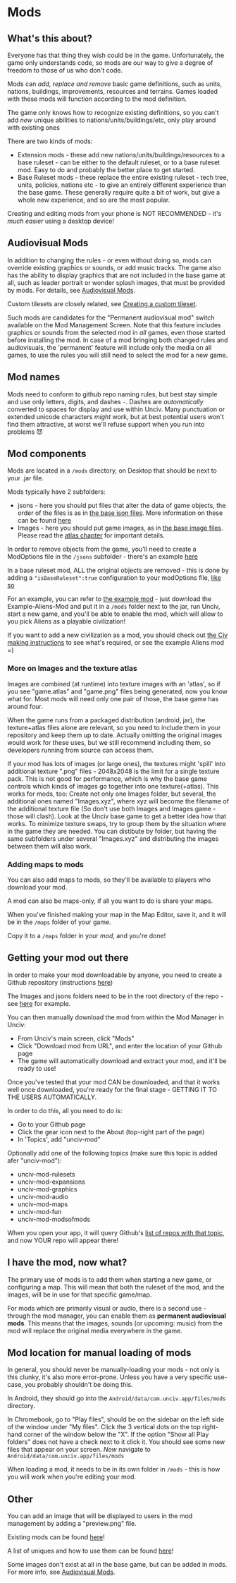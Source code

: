 # Mods

## What's this about?

Everyone has that thing they wish could be in the game.
Unfortunately, the game only understands code, so mods are our way to give a degree of freedom to those of us who don't code.

Mods can *add, replace and remove* basic game definitions, such as units, nations, buildings, improvements, resources and terrains.
Games loaded with these mods will function according to the mod definition.

The game only knows how to recognize existing definitions, so you can't add *new* unique abilities to nations/units/buildings/etc, only play around with existing ones

There are two kinds of mods:

-   Extension mods - these add new nations/units/buildings/resources to a base ruleset - can be either to the default ruleset, or to a base ruleset mod. Easy to do and probably the better place to get started.
-   Base Ruleset mods - these replace the entire existing ruleset - tech tree, units, policies, nations etc - to give an entirely different experience than the base game. These generally require quite a bit of work, but give a whole new experience, and so are the most popular.

Creating and editing mods from your phone is NOT RECOMMENDED - it's *much easier* using a desktop device!

## Audiovisual Mods

In addition to changing the rules - or even without doing so, mods can override existing graphics or sounds, or add music tracks. The game also has the ability to display graphics that are not included in the base game at all, such as leader portrait or wonder splash images, that must be provided by mods. For details, see [Audiovisual Mods](Images-and-Audio.md).

Custom tilesets are closely related, see [Creating a custom tileset](Creating-a-custom-tileset.md).

Such mods are candidates for the "Permanent audiovisual mod" switch available on the Mod Management Screen. Note that this feature includes graphics or sounds from the selected mod in _all_ games, even those started before installing the mod. In case of a mod bringing both changed rules and audiovisuals, the 'permanent' feature will include only the media on all games, to use the rules you will still need to select the mod for a new game.

## Mod names

Mods need to conform to github repo naming rules, but best stay simple and use only letters, digits, and dashes `-`. Dashes are _automatically_ converted to spaces for display and use within Unciv. Many punctuation or extended unicode characters _might_ work, but at best potential users won't find them attractive, at worst we'll refuse support when you run into problems :smiling_imp:

## Mod components

Mods are located in a `/mods` directory, on Desktop that should be next to your .jar file.

Mods typically have 2 subfolders:

-   jsons - here you should put files that alter the data of game objects, the order of the files is as in [the base json files](https://github.com/yairm210/Unciv/tree/master/android/assets/jsons). More information on these can be found [here](JSON-files-for-mods.md)
-   Images - here you should put game images, as in [the base image files](/Images). Please read the [atlas chapter](#more-on-images-and-the-texture-atlas) for important details.

In order to remove objects from the game, you'll need to create a ModOptions file in the `/jsons` subfolder - there's an example [here](https://github.com/yairm210/Unciv-mod-example/blob/master/Removing%20Things/jsons/ModOptions.json)

In a base ruleset mod, ALL the original objects are removed - this is done by adding a `"isBaseRuleset":true` configuration to your modOptions file, [like so](https://github.com/k4zoo/Civilization-6-Mod/blob/master/jsons/ModOptions.json)

For an example, you can refer to [the example mod](https://github.com/yairm210/Unciv-mod-example) - just download the Example-Aliens-Mod and put it in a `/mods` folder next to the jar, run Unciv, start a new game, and you'll be able to enable the mod, which will allow to you pick Aliens as a playable civilization!

If you want to add a new civilization as a mod, you should check out [the Civ making instructions](Making-a-new-Civilization.md) to see what's required, or see the example Aliens mod =)

### More on Images and the texture atlas

Images are combined (at runtime) into texture images with an 'atlas', so if you see "game.atlas" and "game.png" files being generated, now you know what for. Most mods will need only one pair of those, the base game has around four.

When the game runs from a packaged distribution (android, jar), the texture+atlas files alone are relevant, so you need to include them in your repository and keep them up to date. Actually omitting the original images would work for these uses, but we still recommend including them, so developers running from source can access them.

If your mod has lots of images (or large ones), the textures might 'spill' into additional texture ".png" files - 2048x2048 is the limit for a single texture pack. This is not good for performance, which is why the base game controls which kinds of images go together into one texture(+atlas). This works for mods, too: Create not only one Images folder, but several, the additional ones named "Images.xyz", where xyz will become the filename of the additional texture file (So don't use both Images and Images.game - those will clash). Look at the Unciv base game to get a better idea how that works. To minimize texture swaps, try to group them by the situation where in the game they are needed. You can distibute by folder, but having the same subfolders under several "Images.xyz" and distributing the images between them will also work.

### Adding maps to mods

You can also add maps to mods, so they'll be available to players who download your mod.

A mod can also be maps-only, if all you want to do is share your maps.

When you've finished making your map in the Map Editor, save it, and it will be in the `/maps` folder of your game.

Copy it to a `/maps` folder in your *mod*, and you're done!

## Getting your mod out there

In order to make your mod downloadable by anyone, you need to create a Github repository (instructions [here](https://docs.github.com/en/github/getting-started-with-github/create-a-repo))

The Images and jsons folders need to be in the root directory of the repo - see [here](https://github.com/yairm210/Unciv-IV-mod) for example.

You can then manually download the mod from within the Mod Manager in Unciv:

-   From Unciv's main screen, click "Mods"
-   Click "Download mod from URL", and enter the location of your Github page
-   The game will automatically download and extract your mod, and it'll be ready to use!

Once you've tested that your mod CAN be downloaded, and that it works well once downloaded, you're ready for the final stage - GETTING IT TO THE USERS AUTOMATICALLY.

In order to do this, all you need to do is:

-   Go to your Github page
-   Click the gear icon next to the About (top-right part of the page)
-   In 'Topics', add "unciv-mod"

Optionally add one of the following topics (make sure this topic is added afer "unciv-mod"):

-   unciv-mod-rulesets
-   unciv-mod-expansions
-   unciv-mod-graphics
-   unciv-mod-audio
-   unciv-mod-maps
-   unciv-mod-fun
-   unciv-mod-modsofmods

When you open your app, it will query Github's [list of repos with that topic](https://github.com/topics/unciv-mod), and now YOUR repo will appear there!

## I have the mod, now what?

The primary use of mods is to add them when starting a new game, or configuring a map. This will mean that both the ruleset of the mod, and the images, will be in use for that specific game/map.

For mods which are primarily visual or audio, there is a second use - through the mod manager, you can enable them as **permanent audiovisual mods**. This means that the images, sounds (or upcoming: music) from the mod will replace the original media everywhere in the game.

## Mod location for manual loading of mods

In general, you should never be manually-loading your mods - not only is this clunky, it's also more error-prone. Unless you have a very specific use-case, you probably shouldn't be doing this.

In Android, they should go into the `Android/data/com.unciv.app/files/mods` directory.

In Chromebook, go to "Play files", should be on the sidebar on the left side of the window under "My files". Click the 3 vertical dots on the top right-hand corner of the window below the "X".
If the option "Show all Play folders" does not have a check next to it click it. You should see some new files that appear on your screen. *Now* navigate to `Android/data/com.unciv.app/files/mods`

When loading a mod, it needs to be in its own folder in `/mods` - this is how you will work when you're editing your mod.

## Other

You can add an image that will be displayed to users in the mod management by adding a "preview.png" file.

Existing mods can be found [here](https://github.com/topics/unciv-mod)!

A list of uniques and how to use them can be found [here](Unique-parameters.md)!

Some images don't exist at all in the base game, but can be added in mods. For more info, see [Audiovisual Mods](Images-and-Audio.md).
